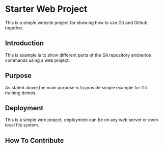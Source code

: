 # Starter Web Project

This is a simple website project for
showing how to use Git and Github together.

## Introduction

This is example is to show different parts
of the Git repository andvarios commands
using a web project.

## Purpose

As stated above,the main purpose is to
provide simple example for Git training demos.

## Deployment

This is a simple web project, deployment 
can be on any web server or even local
file system.

## How To Contribute